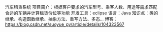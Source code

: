 汽车租赁系统
项目简介：根据客户要求的汽车型号、乘客人数、用途等需求匹配合适的车辆并计算租赁价位等功能
开发工具：eclipse
语言：Java
知识点：类的继承、构造函数继承、抽象方法、重写方法、多态...
博客：https://blog.csdn.net/suoyue_py/article/details/104323567
